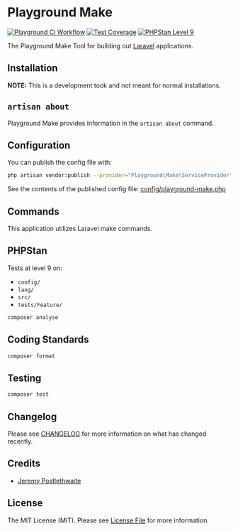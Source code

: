 # Playground Make

[![Playground CI Workflow](https://github.com/gammamatrix/playground-make/actions/workflows/ci.yml/badge.svg?branch=develop)](https://raw.githubusercontent.com/gammamatrix/playground-make/testing/develop/testdox.txt)
[![Test Coverage](https://raw.githubusercontent.com/gammamatrix/playground-make/testing/develop/coverage.svg)](tests)
[![PHPStan Level 9](https://img.shields.io/badge/PHPStan-level%209-brightgreen)](.github/workflows/ci.yml#L120)

The Playground Make Tool for building out [Laravel](https://laravel.com/docs/11.x) applications.

## Installation

**NOTE:** This is a development took and not meant for normal installations.

## `artisan about`

Playground Make provides information in the `artisan about` command.

<!-- <img src="resources/docs/artisan-about-playground-make.png" alt="screenshot of artisan about command with Playground Make."> -->

## Configuration

You can publish the config file with:
```bash
php artisan vendor:publish --provider="Playground\Make\ServiceProvider" --tag="playground-config"
```

See the contents of the published config file: [config/playground-make.php](config/playground-make.php)

## Commands

This application utilizes Laravel make commands.

## PHPStan

Tests at level 9 on:
- `config/`
- `lang/`
- `src/`
- `tests/Feature/`

```sh
composer analyse
```

## Coding Standards

```sh
composer format
```

## Testing

```sh
composer test
```

## Changelog

Please see [CHANGELOG](CHANGELOG.md) for more information on what has changed recently.

## Credits

- [Jeremy Postlethwaite](https://github.com/gammamatrix)

## License

The MIT License (MIT). Please see [License File](LICENSE.md) for more information.
